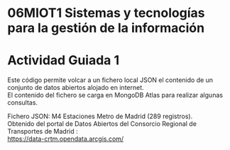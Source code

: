 # 06MIOT1 Sistemas y tecnologías para la gestión de la información

# Actividad Guiada 1

Este código permite volcar a un fichero local JSON el contenido de un conjunto de datos abiertos alojado en internet.<br />
El contenido del fichero se carga en MongoDB Atlas para realizar algunas consultas.

Fichero JSON: M4 Estaciones Metro de Madrid (289 registros).<br />
Obtenido del portal de Datos Abiertos del Consorcio Regional de Transportes de Madrid : <br />
https://data-crtm.opendata.arcgis.com/


